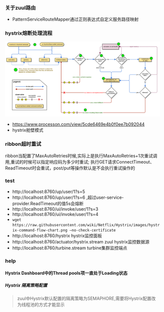 ### 关于zuul路由
* PatternServiceRouteMapper通过正则表达式自定义服务路径映射

### hystrix熔断处理流程
![hystrix-command-flow-chart](../help/hystrix-command-flow-chart.png)
* https://www.processon.com/view/5cde6469e4b0f0ee7b092044
* hystrix舱壁模式

### ribbon超时重试
ribbon当配置了MaxAutoRetries时候,实际上是执行MaxAutoRetries+1次重试调用,重试的时候可以指定响应码为多少时重试;
执行GET请求ConnectTimeout、ReadTimeout时会重试，post/put等操作默认是不会执行重试操作的

### test 
* http://localhost:8760/up/user/1?s=5
* http://localhost:8760/up/user/1?s=6 ,超过user-service-provider.ReadTimeout的值5s会熔断
* http://localhost:8760/ui/invoke/user/1?s=3
* http://localhost:8760/ui/invoke/user/1?s=4
* `wget https://raw.githubusercontent.com/wiki/Netflix/Hystrix/images/hystrix-command-flow-chart.png –no-check-certificate`
* http://localhost:8760/hystrix hystrix监控面板
* http://localhost:8760/actuator/hystrix.stream zuul hystrix监控数据源
* http://localhost:8760/turbine.stream turbine集群监控端点

### help
#### Hystrix Dashboard中的Thread pools项一直处于Loading状态
##### Hystrix 隔离策略配置
> zuul中Hystrix默认配置的隔离策略为SEMAPHORE,需要将Hystrix配置改为线程池的方式才能显示